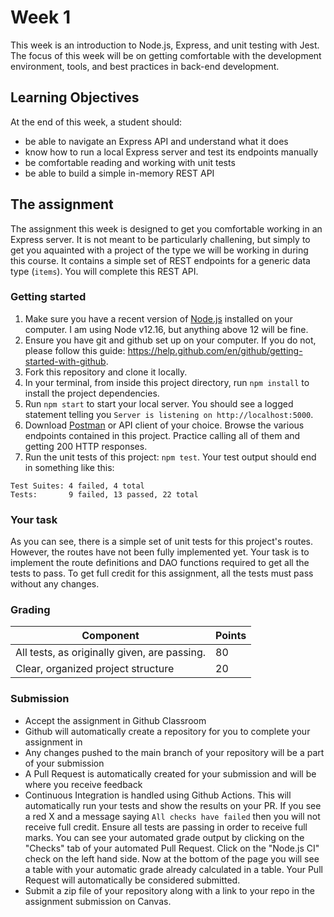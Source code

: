 # Week 1

This week is an introduction to Node.js, Express, and unit testing with Jest. The focus of this week will be on getting comfortable with the development environment, tools, and best practices in back-end development.

## Learning Objectives

At the end of this week, a student should:
- be able to navigate an Express API and understand what it does
- know how to run a local Express server and test its endpoints manually
- be comfortable reading and working with unit tests
- be able to build a simple in-memory REST API

## The assignment

The assignment this week is designed to get you comfortable working in an Express server. It is not meant to be particularly challening, but simply to get you aquainted with a project of the type we will be working in during this course. It contains a simple set of REST endpoints for a generic data type (`items`). You will complete this REST API.

### Getting started

1. Make sure you have a recent version of [Node.js](https://nodejs.org/en/download/) installed on your computer. I am using Node v12.16, but anything above 12 will be fine.
2. Ensure you have git and github set up on your computer. If you do not, please follow this guide: https://help.github.com/en/github/getting-started-with-github.
3. Fork this repository and clone it locally. 
4. In your terminal, from inside this project directory, run `npm install` to install the project dependencies.
5. Run `npm start` to start your local server. You should see a logged statement telling you `Server is listening on http://localhost:5000`.
6. Download [Postman](https://www.postman.com/) or API client of your choice. Browse the various endpoints contained in this project. Practice calling all of them and getting 200 HTTP responses.
7. Run the unit tests of this project: `npm test`. Your test output should end in something like this:
```
Test Suites: 4 failed, 4 total
Tests:       9 failed, 13 passed, 22 total
```

### Your task

As you can see, there is a simple set of unit tests for this project's routes. However, the routes have not been fully implemented yet. Your task is to implement the route definitions and DAO functions required to get all the tests to pass. To get full credit for this assignment, all the tests must pass without any changes. 

### Grading

Component | Points
--------- | --------
All tests, as originally given, are passing. | 80
Clear, organized project structure | 20

### Submission

- Accept the assignment in Github Classroom
- Github will automatically create a repository for you to complete your assignment in
- Any changes pushed to the main branch of your repository will be a part of your submission
- A Pull Request is automatically created for your submission and will be where you receive feedback
- Continuous Integration is handled using Github Actions. This will automatically run your tests and show the results on your PR. If you see a red X and a message saying `All checks have failed` then you will not receive full credit. Ensure all tests are passing in order to receive full marks. You can see your automated grade output by clicking on the "Checks" tab of your automated Pull Request. Click on the "Node.js CI" check on the left hand side. Now at the bottom of the page you will see a table with your automatic grade already calculated in a table. Your Pull Request will automatically be considered submitted.
- Submit a zip file of your repository along with a link to your repo in the assignment submission on Canvas.
